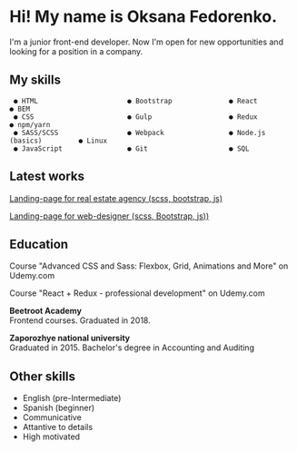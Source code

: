 # Hi! My name is Oksana Fedorenko.

I'm a junior front-end developer. Now I'm open for new opportunities and looking for a position in a company.

## My skills
```
 ● HTML                      ● Bootstrap              ● React                    ● BEM
 ● CSS                       ● Gulp                   ● Redux                    ● npm/yarn
 ● SASS/SCSS                 ● Webpack                ● Node.js (basics)         ● Linux
 ● JavaScript                ● Git                    ● SQL
```

## Latest works
 [Landing-page for real estate agency (scss, bootstrap, js)](https://github.com/OksanaFedorenko/real-estate)

[Landing-page for web-designer (scss, Bootstrap, js))](https://github.com/OksanaFedorenko/designer-portfolio)

## Education

Course "Advanced CSS and Sass: Flexbox, Grid, Animations and More" on Udemy.com

Course "React + Redux - professional development" on Udemy.com

**Beetroot Academy**  
Frontend courses.  Graduated in 2018.

**Zaporozhye national university**  
Graduated  in 2015. Bachelor's degree in Accounting and Auditing


## Other skills

* English (pre-Intermediate)
* Spanish (beginner)
* Communicative
* Attantive to details
* High motivated


